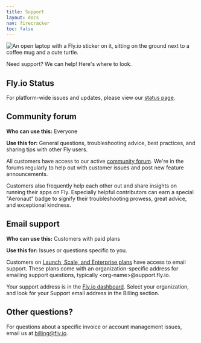 ```yaml
---
title: Support
layout: docs
nav: firecracker
toc: false
---
```


<img src="/static/images/support.webp" srcset="/static/images/support@2x.webp 2x" alt="An open laptop with a Fly.io sticker on it, sitting on the ground next to a coffee mug and a cute turtle.">

Need support? We can help! Here's where to look.

## Fly.io Status 
For platform-wide issues and updates, please view our [status page](https://status.flyio.net/).

## Community forum 
**Who can use this:** Everyone

**Use this for:** General questions, troubleshooting advice, best practices, and sharing tips with other Fly users.

All customers have access to our active [community forum](https://community.fly.io). We&#39;re in the forums regularly to help out with customer issues and post new feature announcements.

Customers also frequently help each other out and share insights on running their apps on Fly.  Especially helpful contributors can earn a special "Aeronaut" badge to signify their troubleshooting prowess, great advice, and exceptional kindness.

## Email support
**Who can use this:** Customers with paid plans

**Use this for:**  Issues or questions specific to you.

Customers on [Launch, Scale, and Enterprise plans](https://fly.io/plans) have access to email support. These plans come with an organization-specific address for emailing support questions, typically &lt;org-name&gt;@support.fly.io.

Your support address is in the [Fly.io dashboard](https://fly.io/dashboard). Select your organization, and look for your Support email address in the Billing section.

## Other questions?
For questions about a specific invoice or  account management issues, email us at [billing@fly.io](mailto:billing@fly.io).
